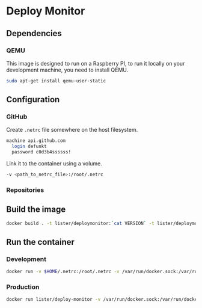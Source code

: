 Deploy Monitor
==============


Dependencies
------------

### QEMU
This image is designed to run on a Raspberry PI, to run it locally on your development machine, you need to install QEMU.

```bash
sudo apt-get install qemu-user-static
```
Configuration
-------------

### GitHub

Create `.netrc` file somewhere on the host filesystem.

```bash
machine api.github.com
  login defunkt
  password c0d3b4ssssss!
```

Link it to the container using a volume.

```bash
-v <path_to_netrc_file>:/root/.netrc
```

### Repositories


Build the image
---------------

```bash
docker build . -t lister/deploymonitor:`cat VERSION` -t lister/deploymonitor:latest
```

Run the container
-----------------

### Development
```bash
docker run -v $HOME/.netrc:/root/.netrc -v /var/run/docker.sock:/var/run/docker.sock -v /usr/bin/qemu-arm-static:/usr/bin/qemu-arm-static lister/deploymonitor
```

### Production

```bash
docker run lister/deploy-monitor -v /var/run/docker.sock:/var/run/docker.sock
```
